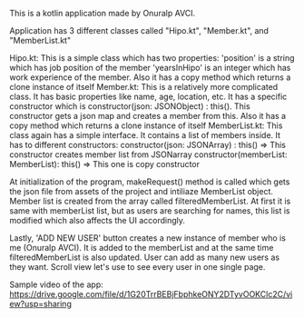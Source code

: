 This is a kotlin application made by Onuralp AVCI.

Application has 3 different classes called "Hipo.kt", "Member.kt", and "MemberList.kt"

Hipo.kt: This is a simple class which has two properties: 'position' is a string which has job position of the member 'yearsInHipo' is an integer which has work experience of the member. Also it has a copy method which returns a clone instance of itself
Member.kt: This is a relatively more complicated class. It has basic properties like name, age, location, etc. It has a specific constructor which is constructor(json: JSONObject) : this(). This constructor gets a json map and creates a member from this. Also it has a copy method which returns a clone instance of itself
MemberList.kt: This class again has a simple interface. It contains a list of members inside. It has to different constructors:
	constructor(json: JSONArray) : this() => This constructor creates member list from JSONarray
	constructor(memberList: MemberList): this() => This one is copy constructor

At initialization of the program, makeRequest() method is called which gets the json file from assets of the project and intiliaze MemberList object. Member list is created from the array called filteredMemberList. At first it is same with memberList list, but as users are searching for names, this list is modified which also affects the UI accordingly.

Lastly, 'ADD NEW USER' button creates a new instance of member who is me (Onuralp AVCI). It is added to the memberList and at the same time filteredMemberList is also updated. User can add as many new users as they want. Scroll view let's use to see every user in one single page.

Sample video of the app: https://drive.google.com/file/d/1G20TrrBEBjFbphkeONY2DTyvOOKClc2C/view?usp=sharing
